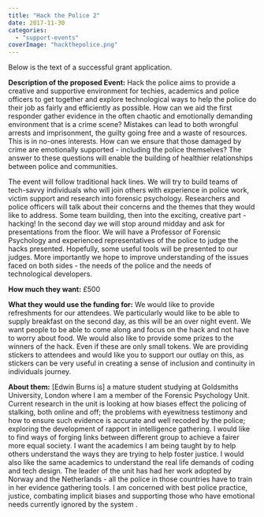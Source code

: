 ```yaml
---
title: "Hack the Police 2"
date: 2017-11-30
categories: 
  - "support-events"
coverImage: "hackthepolice.png"
---
```


Below is the text of a successful grant application.

**Description of the proposed Event:** Hack the police aims to provide a creative and supportive environment for techies, academics and police officers to get together and explore technological ways to help the police do their job as fairly and efficiently as possible. How can we aid the first responder gather evidence in the often chaotic and emotionally demanding environment that is a crime scene? Mistakes can lead to both wrongful arrests and imprisonment, the guilty going free and a waste of resources. This is in no-ones interests. How can we ensure that those damaged by crime are emotionally supported - including the police themselves? The answer to these questions will enable the building of healthier relationships between police and communities.

The event will follow traditional hack lines. We will try to build teams of tech-savvy individuals who will join others with experience in police work, victim support and research into forensic psychology. Researchers and police officers will talk about their concerns and the themes that they would like to address. Some team building, then into the exciting, creative part - hacking! In the second day we will stop around midday and ask for presentations from the floor. We will have a Professor of Forensic Psychology and experienced representatives of the police to judge the hacks presented. Hopefully, some useful tools will be presented to our judges. More importantly we hope to improve understanding of the issues faced on both sides - the needs of the police and the needs of technological developers.

**How much they want:** £500

**What they would use the funding for:** We would like to provide refreshments for our attendees. We particularly would like to be able to supply breakfast on the second day, as this will be an over night event. We want people to be able to come along and focus on the hack and not have to worry about food. We would also like to provide some prizes to the winners of the hack. Even if these are only small tokens. We are providing stickers to attendees and would like you to support our outlay on this, as stickers can be very useful in creating a sense of inclusion and continuity in individuals journey.

**About them:** \[Edwin Burns is\] a mature student studying at Goldsmiths University, London where I am a member of the Forensic Psychology Unit. Current research in the unit is looking at how biases effect the policing of stalking, both online and off; the problems with eyewitness testimony and how to ensure such evidence is accurate and well recoded by the police; exploring the development of rapport in intelligence gathering. I would like to find ways of forging links between different group to achieve a fairer more equal society. I want the academics I am being taught by to help others understand the ways they are trying to help foster justice. I would also like the same academics to understand the real life demands of coding and tech design. The leader of the unit has had her work adopted by Norway and the Netherlands - all the police in those countries have to train in her evidence gathering tools. I am concerned with best police practice, justice, combating implicit biases and supporting those who have emotional needs currently ignored by the system .
